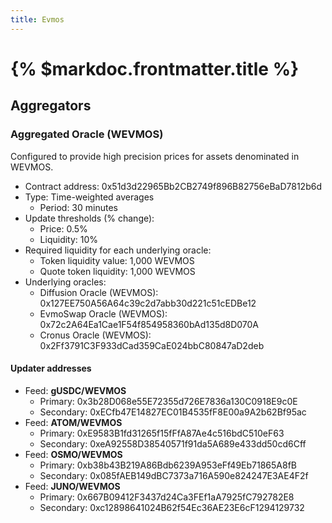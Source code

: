 ```yaml
---
title: Evmos
---
```


# {% $markdoc.frontmatter.title %}

## Aggregators

### Aggregated Oracle (WEVMOS)

Configured to provide high precision prices for assets denominated in WEVMOS.

- Contract address: 0x51d3d22965Bb2CB2749f896B82756eBaD7812b6d
- Type: Time-weighted averages
  - Period: 30 minutes
- Update thresholds (% change):
  - Price: 0.5%
  - Liquidity: 10%
- Required liquidity for each underlying oracle:
  - Token liquidity value: 1,000 WEVMOS
  - Quote token liquidity: 1,000 WEVMOS
- Underlying oracles:
  - Diffusion Oracle (WEVMOS): 0x127EE750A56A64c39c2d7abb30d221c51cEDBe12
  - EvmoSwap Oracle (WEVMOS): 0x72c2A64Ea1Cae1F54f854958360bAd135d8D070A
  - Cronus Oracle (WEVMOS): 0x2Ff3791C3F933dCad359CaE024bbC80847aD2deb

#### Updater addresses
- Feed: **gUSDC/WEVMOS**
  - Primary: 0x3b28D068e55E72355d726E7836a130C0918E9c0E
  - Secondary: 0xECfb47E14827EC01B4535fF8E00a9A2b62Bf95ac
- Feed: **ATOM/WEVMOS**
  - Primary: 0xE9583B1fd31265f15fFfA87Ae4c516bdC510eF63
  - Secondary: 0xeA92558D38540571f91da5A689e433dd50cd6Cff
- Feed: **OSMO/WEVMOS**
  - Primary: 0xb38b43B219A86Bdb6239A953eFf49Eb71865A8fB
  - Secondary: 0x085fAEB149dBC7373a716A590e824247E3AE4F2f
- Feed: **JUNO/WEVMOS**
  - Primary: 0x667B09412F3437d24Ca3FEf1aA7925fC792782E8
  - Secondary: 0xc12898641024B62f54Ec36AE23E6cF1294129732